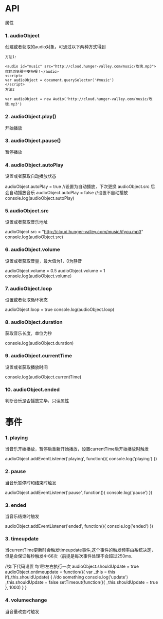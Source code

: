 # API

属性

### 1. audioObject

创建或者获取的audio对象，可通过以下两种方式得到
```
方法1:

<audio id="music" src="http://cloud.hunger-valley.com/music/玫瑰.mp3">你的浏览器不支持喔！</audio>
<script>
var audioObject = document.querySelector('#music')
</script>
方法2

var audioObject = new Audio('http://cloud.hunger-valley.com/music/玫瑰.mp3')
```
### 2. audioObject.play()

开始播放

### 3. audioObject.pause()

暂停播放

### 4. audioObject.autoPlay

设置或者获取自动播放状态

audioObject.autoPlay = true  //设置为自动播放，下次更换 audioObject.src 后会自动播放音乐
audioObject.autoPlay = false //设置不自动播放
console.log(audioObject.autoPlay)
### 5.audioObject.src

设置或者获取音乐地址

audioObject.src = "http://cloud.hunger-valley.com/music/ifyou.mp3"
console.log(audioObject.src)
### 6. audioObject.volume

设置或者获取音量，最大值为1，0为静音

audioObject.volume = 0.5
audioObject.volume = 1
console.log(audioObject.volume)
### 7. audioObject.loop

设置或者获取循环状态

audioObject.loop = true
console.log(audioObject.loop)
### 8. audioObject.duration

获取音乐长度，单位为秒

console.log(audioObject.duration)
### 9. audioObject.currentTime

设置或者获取播放时间

console.log(audioObject.currentTime)
### 10. audioObject.ended

判断音乐是否播放完毕，只读属性

# 事件

### 1. playing

当音乐开始播放，暂停后重新开始播放，设置currentTime后开始播放时触发

audioObject.addEventListener('playing', function(){
  console.log('playing')
})
### 2. pause

当音乐暂停时和结束时触发

audioObject.addEventListener('pause', function(){
  console.log('pause')
})
### 3. ended

当音乐结束时触发

audioObject.addEventListener('ended', function(){
  console.log('ended')
})
### 3. timeupdate

当currentTime更新时会触发timeupdate事件,这个事件的触发频率由系统决定，但是会保证每秒触发4-66次（前提是每次事件处理不会超过250ms.

//如下代码设置 每1秒左右执行一次
audioObject.shouldUpdate = true
audioObject.ontimeupdate = function(){
  var _this = this
  if(_this.shouldUpdate) {
     //do something
     console.log('update')
     _this.shouldUpdate = false
    setTimeout(function(){
      _this.shouldUpdate = true
    }, 1000)
  }
}
###  4. volumechange

当音量改变时触发

